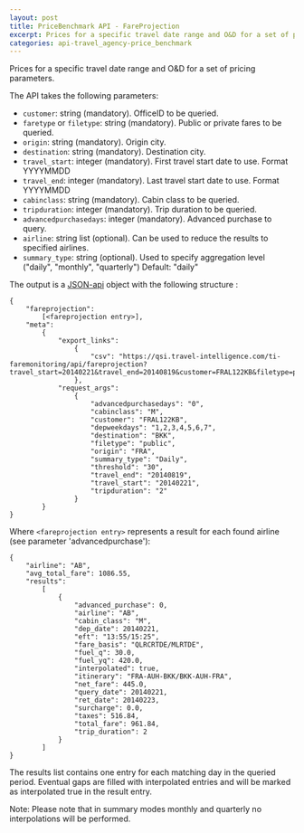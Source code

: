 ```yaml
---
layout: post
title: PriceBenchmark API - FareProjection
excerpt: Prices for a specific travel date range and O&D for a set of pricing parameters
categories: api-travel_agency-price_benchmark
---
```


Prices for a specific travel date range and O&D for a set of pricing parameters.

The API takes the following parameters:
* `customer`: string (mandatory). OfficeID to be queried.
* `faretype` or `filetype`: string (mandatory). Public or private fares to be queried.
* `origin`: string (mandatory). Origin city.
* `destination`: string (mandatory). Destination city.
* `travel_start`: integer (mandatory). First travel start date to use. Format YYYYMMDD
* `travel_end`: integer (mandatory). Last travel start date to use. Format YYYYMMDD
* `cabinclass`: string (mandatory). Cabin class to be queried.
* `tripduration`: integer (mandatory). Trip duration to be queried.
* `advancedpurchasedays`: integer (mandatory). Advanced purchase to query.
* `airline`: string list (optional). Can be used to reduce the results to specified airlines.
* `summary_type`: string (optional). Used to specify aggregation level ("daily", "monthly", "quarterly") Default: "daily"

The output is a [JSON-api](http://jsonapi.org/format/) object with the following structure :

	{
		"fareprojection": 
			[<fareprojection entry>], 
		"meta": 
			{
				"export_links": 
					{
						"csv": "https://qsi.travel-intelligence.com/ti-faremonitoring/api/fareprojection?travel_start=20140221&travel_end=20140819&customer=FRAL122KB&filetype=public&origin=FRA&destination=BKK&cabinclass=M&tripduration=2&advancedpurchasedays=0&summary_type=Daily&threshold=30&depweekdays=1%2C2%2C3%2C4%2C5%2C6%2C7&export=csv"
					}, 
				"request_args": 
					{
						"advancedpurchasedays": "0", 
						"cabinclass": "M", 
						"customer": "FRAL122KB", 
						"depweekdays": "1,2,3,4,5,6,7", 
						"destination": "BKK", 
						"filetype": "public", 
						"origin": "FRA", 
						"summary_type": "Daily", 
						"threshold": "30", 
						"travel_end": "20140819", 
						"travel_start": "20140221", 
						"tripduration": "2"
					}
			}
	}

Where `<fareprojection entry>` represents a result for each found airline (see parameter 'advancedpurchase'):

    {
        "airline": "AB", 
        "avg_total_fare": 1086.55, 
        "results": 
            [
                {
                    "advanced_purchase": 0, 
                    "airline": "AB", 
                    "cabin_class": "M", 
                    "dep_date": 20140221, 
                    "eft": "13:55/15:25", 
                    "fare_basis": "QLRCRTDE/MLRTDE", 
                    "fuel_q": 30.0, 
                    "fuel_yq": 420.0, 
                    "interpolated": true, 
                    "itinerary": "FRA-AUH-BKK/BKK-AUH-FRA", 
                    "net_fare": 445.0, 
                    "query_date": 20140221, 
                    "ret_date": 20140223, 
                    "surcharge": 0.0, 
                    "taxes": 516.84, 
                    "total_fare": 961.84, 
                    "trip_duration": 2
                }
            ]
    }

The results list contains one entry for each matching day in the queried period. Eventual gaps are filled with interpolated entries and will be marked as interpolated true in the result entry.

Note: Please note that in summary modes monthly and quarterly no interpolations will be performed.
